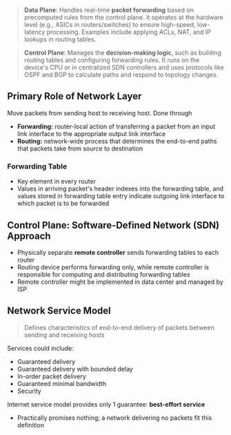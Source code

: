 > **Data Plane**: Handles real-time **packet forwarding** based on precomputed rules from the control plane. It operates at the hardware level (e.g., ASICs in routers/switches) to ensure high-speed, low-latency processing. Examples include applying ACLs, NAT, and IP lookups in routing tables.

> **Control Plane**: Manages the **decision-making logic**, such as building routing tables and configuring forwarding rules. It runs on the device's CPU or in centralized SDN controllers and uses protocols like OSPF and BGP to calculate paths and respond to topology changes.

## Primary Role of Network Layer
Move packets from sending host to receiving host. Done through
- **Forwarding:** router-local action of transferring a packet from an input link interface to the appropriate output link interface
- **Routing:** network-wide process that determines the end-to-end paths that packets take from source to destination

### Forwarding Table
- Key element in every router
- Values in arriving packet's header indexes into the forwarding table, and values stored in forwarding table entry indicate outgoing link interface to which packet is to be forwarded

## Control Plane: Software-Defined Network (SDN) Approach
- Physically separate **remote controller** sends forwarding tables to each router
- Routing device performs forwarding only, while remote controller is responsible for computing and distributing forwarding tables
- Remote controller might be implemented in data center and managed by ISP

## Network Service Model
> Defines characteristics of end-to-end delivery of packets between sending and receiving hosts

Services could include:
- Guaranteed delivery
- Guaranteed delivery with bounded delay
- In-order packet delivery
- Guaranteed minimal bandwidth
- Security

Internet service model provides only 1 guarantee: **best-effort service**
- Practically promises nothing; a network delivering no packets fit this definition